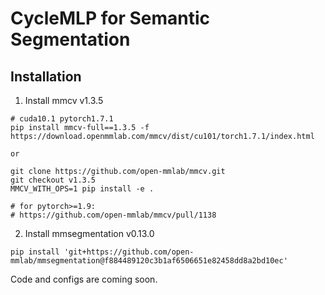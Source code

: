 # CycleMLP for Semantic Segmentation


## Installation

1. Install mmcv v1.3.5
```
# cuda10.1 pytorch1.7.1
pip install mmcv-full==1.3.5 -f https://download.openmmlab.com/mmcv/dist/cu101/torch1.7.1/index.html

or

git clone https://github.com/open-mmlab/mmcv.git
git checkout v1.3.5
MMCV_WITH_OPS=1 pip install -e .

# for pytorch>=1.9:
# https://github.com/open-mmlab/mmcv/pull/1138

```

2. Install mmsegmentation v0.13.0

```
pip install 'git+https://github.com/open-mmlab/mmsegmentation@f884489120c3b1af6506651e82458dd8a2bd10ec'
```

Code and configs are coming soon.